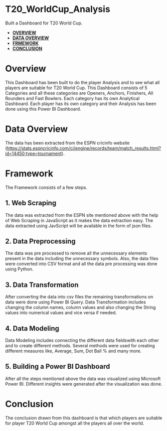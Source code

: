 # T20_WorldCup_Analysis
Built a Dashboard for T20 World Cup.

-  [**OVERVIEW**](https://github.com/ananyasaxenaaa23/T20_WorldCup_Analysis/blob/main/README.md#overview)
-  [**DATA OVERVIEW**](https://github.com/ananyasaxenaaa23/T20_WorldCup_Analysis/blob/main/README.md#dataoverview)
-  [**FRMEWORK**](https://github.com/ananyasaxenaaa23/T20_WorldCup_Analysis/blob/main/README.md#framework)
-  [**CONCLUSION**](https://github.com/ananyasaxenaaa23/T20_WorldCup_Analysis/blob/main/README.md#conclusion)

# Overview
This Dashboard has been built to do the player Analysis and to see what all players are suitable for T20 World Cup. This Dashboard consists of 5 Categories and all these categories are Openers, Anchors, Finishers, All Rounders and Fast Bowlers.
Each category has its own Analytical Dashboard. Each player has its own category and their Analysis has been done using this Power BI Dashboard.



# Data Overview
The data has been extracted from the ESPN cricinfo website (https://stats.espncricinfo.com/ci/engine/records/team/match_results.html?id=14450;type=tournament).



# Framework
The Framework consists of a few steps.

## 1. Web Scraping
The data was extracted from the ESPN site mentioned above with the help of Web Scraping in JavaScript as it makes the data extraction easy. The data extracted using JavScript will be available in the form of json files.

## 2. Data Preprocessing
The data was pre processed to remove all the unnecessary elements present in the data including the unnecessary symbols. Also, the data files were converted into CSV format and all the data pre processing was done using Python. 

## 3. Data Transformation
After converting the data into csv files the remaining transformations on data were done using Power BI Query. Data Transformation includes changing the column names, column values and also changing the String values into numerical values and vice versa if needed. 

## 4. Data Modeling
Data Modeling includes connecting the different data fieldswith each other and to create different methods. Several methods were used for creating different measures like, Average, Sum, Dot Ball % and many more.

## 5. Building a Power BI Dashboard
After all the steps mentioned above the data was visualized using Microsoft Power BI. Different insights were generated after the visualization was done.



# Conclusion
The conclusion drawn from this dashboard is that which players are suitable for player T20 World Cup amongst all the players all over the world.
